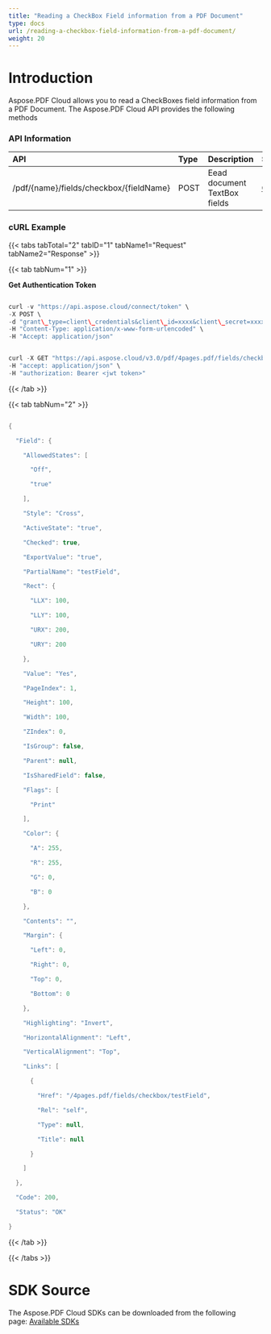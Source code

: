 ```yaml
---
title: "Reading a CheckBox Field information from a PDF Document"
type: docs
url: /reading-a-checkbox-field-information-from-a-pdf-document/
weight: 20
---
```


# **Introduction**
Aspose.PDF Cloud allows you to read a CheckBoxes field information from a PDF Document. The Aspose.PDF Cloud API provides the following methods
### **API Information**

|**API**|**Type**|**Description**|**Swagger Link**|
| :- | :- | :- | :- |
|/pdf/{name}/fields/checkbox/{fieldName}|POST|Eead document TextBox fields|[GetCheckBoxField](https://apireference.aspose.cloud/pdf/#/Fields/GetCheckBoxField)|
### **cURL Example**
{{< tabs tabTotal="2" tabID="1" tabName1="Request" tabName2="Response" >}}

{{< tab tabNum="1" >}}

**Get Authentication Token**

```java

curl -v "https://api.aspose.cloud/connect/token" \
-X POST \
-d "grant\_type=client\_credentials&client\_id=xxxx&client\_secret=xxxx" \
-H "Content-Type: application/x-www-form-urlencoded" \
-H "Accept: application/json"

```

```java

curl -X GET "https://api.aspose.cloud/v3.0/pdf/4pages.pdf/fields/checkbox/testField" \
-H "accept: application/json" \
-H "authorization: Bearer <jwt token>"

```

{{< /tab >}}

{{< tab tabNum="2" >}}

```java

{

  "Field": {

    "AllowedStates": [

      "Off",

      "true"

    ],

    "Style": "Cross",

    "ActiveState": "true",

    "Checked": true,

    "ExportValue": "true",

    "PartialName": "testField",

    "Rect": {

      "LLX": 100,

      "LLY": 100,

      "URX": 200,

      "URY": 200

    },

    "Value": "Yes",

    "PageIndex": 1,

    "Height": 100,

    "Width": 100,

    "ZIndex": 0,

    "IsGroup": false,

    "Parent": null,

    "IsSharedField": false,

    "Flags": [

      "Print"

    ],

    "Color": {

      "A": 255,

      "R": 255,

      "G": 0,

      "B": 0

    },

    "Contents": "",

    "Margin": {

      "Left": 0,

      "Right": 0,

      "Top": 0,

      "Bottom": 0

    },

    "Highlighting": "Invert",

    "HorizontalAlignment": "Left",

    "VerticalAlignment": "Top",

    "Links": [

      {

        "Href": "/4pages.pdf/fields/checkbox/testField",

        "Rel": "self",

        "Type": null,

        "Title": null

      }

    ]

  },

  "Code": 200,

  "Status": "OK"

}

```

{{< /tab >}}

{{< /tabs >}}
# **SDK Source**
The Aspose.PDF Cloud SDKs can be downloaded from the following page: [Available SDKs](/available-sdks/)
